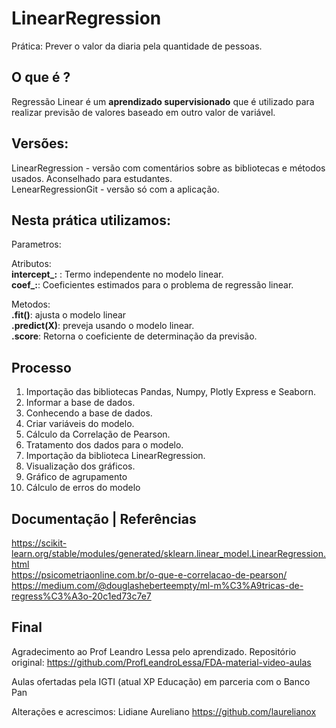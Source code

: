 # LinearRegression
Prática: Prever o valor da diaria pela quantidade de pessoas.

## O que é ?
Regressão Linear é um **aprendizado supervisionado** que é utilizado para realizar previsão de valores baseado em outro valor de variável.

## Versões:
LinearRegression - versão com comentários sobre as bibliotecas e métodos usados. Aconselhado para estudantes.<br>
LenearRegressionGit - versão só com a aplicação.

## Nesta prática utilizamos:

Parametros:<br>

Atributos:<br>
**intercept_:** : Termo independente no modelo linear.<br>
**coef_:**: Coeficientes estimados para o problema de regressão linear.
 

Metodos:<br>
**.fit()**: ajusta o modelo linear<br>
**.predict(X)**: preveja usando o modelo linear.<br>
**.score**: Retorna o coeficiente de determinação da previsão.

## Processo
1. Importação das bibliotecas Pandas, Numpy, Plotly Express e Seaborn.
2. Informar a base de dados.
3. Conhecendo a base de dados.
4. Criar variáveis do modelo.
5. Cálculo da Correlação de Pearson.
6. Tratamento dos dados para o modelo.
7. Importação da biblioteca LinearRegression.
8. Visualização dos gráficos.
9. Gráfico de agrupamento
10. Cálculo de erros do modelo

## Documentação | Referências
https://scikit-learn.org/stable/modules/generated/sklearn.linear_model.LinearRegression.html <br>
https://psicometriaonline.com.br/o-que-e-correlacao-de-pearson/ <br>
https://medium.com/@douglasheberteempty/ml-m%C3%A9tricas-de-regress%C3%A3o-20c1ed73c7e7 <br>

## Final
Agradecimento ao Prof Leandro Lessa pelo aprendizado.
Repositório original: https://github.com/ProfLeandroLessa/FDA-material-video-aulas

Aulas ofertadas pela IGTI (atual XP Educação) em parceria com o Banco Pan

Alterações e acrescimos: Lidiane Aureliano
https://github.com/laurelianox

